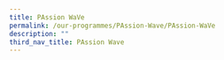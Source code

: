 ```yaml
---
title: PAssion WaVe
permalink: /our-programmes/PAssion-Wave/PAssion-WaVe
description: ""
third_nav_title: PAssion Wave
---
```

